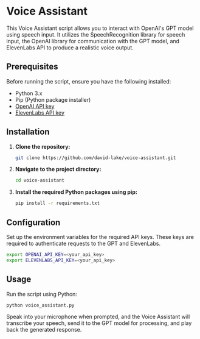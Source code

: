 # Voice Assistant

This Voice Assistant script allows you to interact with OpenAI's GPT model using speech input. It utilizes the SpeechRecognition library for speech input, the OpenAI library for communication with the GPT model, and ElevenLabs API to produce a realistic voice output.

## Prerequisites

Before running the script, ensure you have the following installed:

- Python 3.x
- Pip (Python package installer)
- [OpenAI API key]([https://link-url-here.org](https://platform.openai.com/docs/overview))
- [ElevenLabs API key]([https://link-url-here.org](https://elevenlabs.io/))

## Installation

1. **Clone the repository:**

    ```bash
    git clone https://github.com/david-lake/voice-assistant.git
    ```

2. **Navigate to the project directory:**

    ```bash
    cd voice-assistant
    ```

3. **Install the required Python packages using pip:**

    ```bash
    pip install -r requirements.txt
    ```

## Configuration

Set up the environment variables for the required API keys. These keys are required to authenticate requests to the GPT and ElevenLabs.

```bash
export OPENAI_API_KEY=<your_api_key>
export ELEVENLABS_API_KEY=<your_api_key>
```
## Usage

Run the script using Python:

```bash
python voice_assistant.py
 ```
Speak into your microphone when prompted, and the Voice Assistant will transcribe your speech, send it to the GPT model for processing, and play back the generated response.
